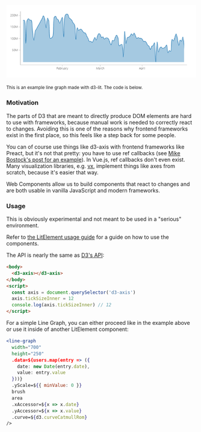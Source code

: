 ![Sample Screenshot](.img/screenshot.png)

<small>This is an example line graph made with d3-lit. The code is below.</small>

### Motivation

The parts of D3 that are meant to directly produce DOM elements are hard to use with frameworks, because manual work is needed to correctly react to changes. Avoiding this is one of the reasons why frontend frameworks exist in the first place, so this feels like a step back for some people.

You can of course use things like d3-axis with frontend frameworks like Preact, but it's not that pretty: you have to use ref callbacks (see [Mike Bostock's post for an example](https://medium.com/@mbostock/why-you-should-use-d3-ae63c276e958)). In Vue.js, ref callbacks don't even exist. Many visualization libraries, e.g. [vx](https://github.com/hshoff/vx), implement things like axes from scratch, because it's easier that way.

Web Components allow us to build components that react to changes and are both usable in vanilla JavaScript and modern frameworks.

### Usage

This is obviously experimental and not meant to be used in a "serious" environment.

Refer to [the LitElement usage guide](https://lit-element.polymer-project.org/guide/use) for a guide on how to use the components.

The API is nearly the same as [D3's API](https://github.com/d3/d3-axis):

```html
<body>
  <d3-axis></d3-axis>
</body>
<script>
  const axis = document.querySelector('d3-axis')
  axis.tickSizeInner = 12
  console.log(axis.tickSizeInner) // 12
</script>
```

For a simple Line Graph, you can either proceed like in the example above or use it inside of another LitElement component:

```jsx
<line-graph
  width="700"
  height="250"
  .data=${users.map(entry => ({
    date: new Date(entry.date),
    value: entry.value
  }))}
  .yScale=${{ minValue: 0 }}
  brush
  area
  .xAccessor=${x => x.date}
  .yAccessor=${x => x.value}
  .curve=${d3.curveCatmullRom}
/>
```
